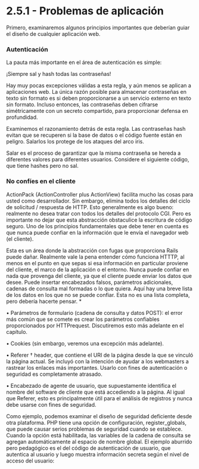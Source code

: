 # 2.5.1 - Problemas de aplicación

Primero, examinaremos algunos principios importantes que deberían guiar el diseño de cualquier aplicación web.

### Autenticación

La pauta más importante en el área de autenticación es simple:

¡Siempre sal y hash todas las contraseñas!

Hay muy pocas excepciones válidas a esta regla, y aún menos se aplican a aplicaciones web. La única razón posible para almacenar contraseñas en texto sin formato es si deben proporcionarse a un servicio externo en texto sin formato. Incluso entonces, las contraseñas deben cifrarse simétricamente con un secreto compartido, para proporcionar defensa en profundidad.

Examinemos el razonamiento detrás de esta regla. Las contraseñas hash evitan que se recuperen si la base de datos o el código fuente están en peligro. Salarlos los protege de los ataques del arco iris.

Salar es el proceso de garantizar que la misma contraseña se hereda a diferentes valores para diferentes usuarios. Considere el siguiente código, que tiene hashes pero no sal.

### No confíes en el cliente

ActionPack \(ActionController plus ActionView\) facilita mucho las cosas para usted como desarrollador. Sin embargo, elimina todos los detalles del ciclo de solicitud / respuesta de HTTP. Esto generalmente es algo bueno: realmente no desea tratar con todos los detalles del protocolo CGI. Pero es importante no dejar que esta abstracción obstaculice la escritura de código seguro. Uno de los principios fundamentales que debe tener en cuenta es que nunca puede confiar en la información que le envía el navegador web \(el cliente\).

Esta es un área donde la abstracción con fugas que proporciona Rails puede dañar. Realmente vale la pena entender cómo funciona HTTTP, al menos en el punto en que sepas si esa información en particular proviene del cliente, el marco de la aplicación o el entorno. Nunca puede confiar en nada que provenga del cliente, ya que el cliente puede enviar los datos que desee. Puede insertar encabezados falsos, parámetros adicionales, cadenas de consulta mal formadas o lo que quiera. Aquí hay una breve lista de los datos en los que no se puede confiar. Esta no es una lista completa, pero debería hacerte pensar. \*

• Parámetros de formulario \(cadena de consulta y datos POST\): el error más común que se comete es crear los parámetros confiables proporcionados por HTTPrequest. Discutiremos esto más adelante en el capítulo.

• Cookies \(sin embargo, veremos una excepción más adelante\).

• Referer † header, que contiene el URI de la página desde la que se vinculó la página actual. Se incluyó con la intención de ayudar a los webmasters a rastrear los enlaces más importantes. Usarlo con fines de autenticación o seguridad es completamente atrasado.

• Encabezado de agente de usuario, que supuestamente identifica el nombre del software de cliente que está accediendo a la página. Al igual que Referer, esto es principalmente útil para el análisis de registros y nunca debe usarse con fines de seguridad.

Como ejemplo, podemos examinar el diseño de seguridad deficiente desde otra plataforma. PHP tiene una opción de configuración, register\_globals, que puede causar serios problemas de seguridad cuando se establece. Cuando la opción está habilitada, las variables de la cadena de consulta se agregan automáticamente al espacio de nombre global. El ejemplo aburrido pero pedagógico es el del código de autenticación de usuario, que autentica al usuario y luego muestra información secreta según el nivel de acceso del usuario:



